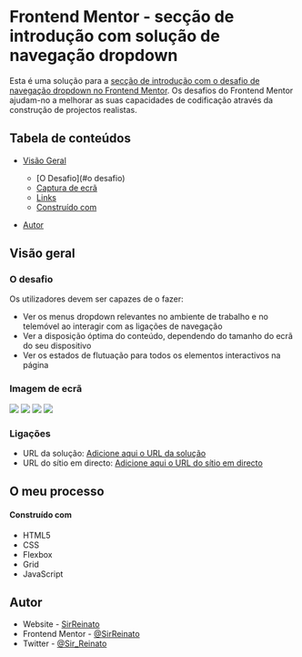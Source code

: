 # Frontend Mentor - secção de introdução com solução de navegação dropdown

Esta é uma solução para a [secção de introdução com o desafio de navegação dropdown no Frontend Mentor](https://www.frontendmentor.io/challenges/intro-section-with-dropdown-navigation-ryaPetHE5). Os desafios do Frontend Mentor ajudam-no a melhorar as suas capacidades de codificação através da construção de projectos realistas. 

## Tabela de conteúdos

- [Visão Geral](#overview)
  - [O Desafio](#o desafio)
  - [Captura de ecrã](#screenshot)
  - [Links](#links)
  - [Construído com](#built-with)

- [Autor](#autor)

## Visão geral

### O desafio

Os utilizadores devem ser capazes de o fazer:

- Ver os menus dropdown relevantes no ambiente de trabalho e no telemóvel ao interagir com as ligações de navegação
- Ver a disposição óptima do conteúdo, dependendo do tamanho do ecrã do seu dispositivo
- Ver os estados de flutuação para todos os elementos interactivos na página

### Imagem de ecrã

![](./images/screenshots/intro.png)
![](./images/screenshots/mobile.png)
![](./images/screenshots/mobile2.png)
![](./images/screenshots/mobile3.png)


### Ligações

- URL da solução: [Adicione aqui o URL da solução](https://github.com/SirReinato/Intro-Section#built-with)
- URL do sítio em directo: [Adicione aqui o URL do sítio em directo](https://sirreinato.github.io/Intro-Section/)

## O meu processo

#### Construído com

- HTML5 
- CSS
- Flexbox
- Grid
- JavaScript

## Autor

- Website - [SirReinato](https://www.your-site.com)
- Frontend Mentor - [@SirReinato](https://www.frontendmentor.io/profile/SirReinato)
- Twitter - [@Sir_Reinato](https://twitter.com/Sir_Reinato)

